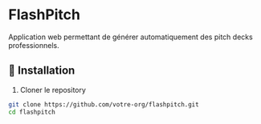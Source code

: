# FlashPitch

Application web permettant de générer automatiquement des pitch decks professionnels.

## 🚀 Installation

1. Cloner le repository
```bash
git clone https://github.com/votre-org/flashpitch.git
cd flashpitch
